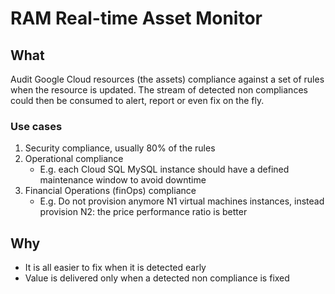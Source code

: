 # RAM Real-time Asset Monitor

## What

Audit Google Cloud resources (the assets) compliance against a set of rules when the resource is updated. The stream of detected non compliances could then be consumed to alert, report or even fix on the fly.

### Use cases

1. Security compliance, usually 80% of the rules
2. Operational compliance
   - E.g. each Cloud SQL MySQL instance should have a defined maintenance window to avoid downtime
3. Financial Operations (finOps) compliance
   - E.g. Do not provision anymore N1 virtual machines instances, instead provision N2: the price performance ratio is better

## Why

- It is all easier to fix when it is detected early
- Value is delivered only when a detected non compliance is fixed
